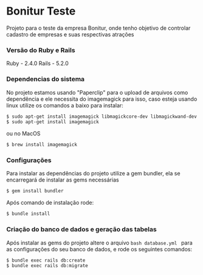 # Bonitur Teste
Projeto para o teste da empresa Bonitur, onde tenho objetivo de controlar cadastro de empresas e suas respectivas atrações 

### Versão do Ruby e Rails 
Ruby - 2.4.0
Rails - 5.2.0

### Dependencias do sistema
No projeto estamos usando "Paperclip" para o upload de arquivos como dependência e ele necessita do imagemagick para isso, caso esteja usando linux utilize os comandos a baixo para instalar:

 ```bash
$ sudo apt-get install imagemagick libmagickcore-dev libmagickwand-dev libmagic-dev
$ sudo apt-get install imagemagick
```
ou no MacOS
```bash
$ brew install imagemagick
```

### Configurações
Para instalar as dependências do projeto utilize a gem bundler, ela se encarregará de instalar as gems necessárias
 ```bash
$ gem install bundler
 ```
Após comando de instalação rode:
```bash
$ bundle install
```
### Criação do banco de dados e geração das tabelas
Após instalar as gems do projeto altere o arquivo ```bash database.yml ``` para as configurações do seu banco de dados, e rode os seguintes comandos:

```bash 
$ bundle exec rails db:create
$ bundle exec rails db:migrate
```